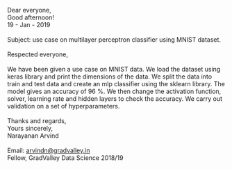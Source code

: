 Dear everyone, <br>
Good afternoon! <br>
19 - Jan - 2019 <br>
<br>
Subject: use case on multilayer perceptron classifier using MNIST dataset.
<br>
<br>
Respected everyone, 
<br>
<br>
We have been given a use case on MNIST data. We load the dataset using keras library and print the dimensions of the data. We split the 
data into train and test data and create an mlp classifier using the sklearn library. The model gives an accuracy of 96 %. We then change 
the activation function, solver, learning rate and hidden layers to check the accuracy. We carry out validation on a set of hyperparameters.
<br>
<br>
Thanks and regards, <br>
Yours sincerely, <br>
Narayanan Arvind <br>
<br>
Email: arvindn@gradvalley.in
<br>
Fellow, GradValley Data Science 2018/19
